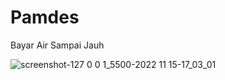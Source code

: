 # Pamdes
Bayar Air Sampai Jauh


![screenshot-127 0 0 1_5500-2022 11 15-17_03_01](https://user-images.githubusercontent.com/43975581/201879254-93b3ec17-d277-4964-bb6a-97393070bc29.png)
